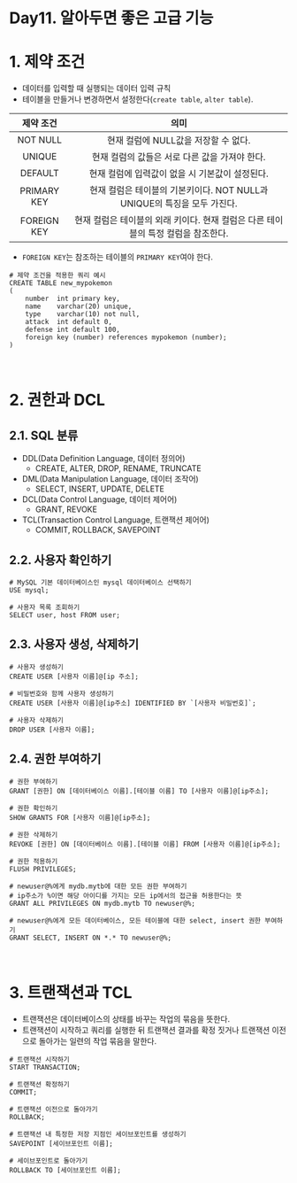 # Day11. 알아두면 좋은 고급 기능

# 1. 제약 조건

- 데이터를 입력할 때 실행되는 데이터 입력 규칙
- 테이블을 만들거나 변경하면서 설정한다(`create table`, `alter table`).

|  **제약 조건**  |                      **의미**                      |
|:-----------:|:------------------------------------------------:|
|  NOT NULL   |             현재 컬럼에 NULL값을 저장할 수 없다.              |
|   UNIQUE    |           현재 컬럼의 값들은 서로 다른 값을 가져야 한다.            |
|   DEFAULT   |           현재 컬럼에 입력값이 없을 시 기본값이 설정된다.            |
| PRIMARY KEY | 현재 컬럼은 테이블의 기본키이다. NOT NULL과 UNIQUE의 특징을 모두 가진다. |
| FOREIGN KEY | 현재 컬럼은 테이블의 외래 키이다. 현재 컬럼은 다른 테이블의 특정 컬럼을 참조한다.  |

- `FOREIGN KEY`는 참조하는 테이블의 `PRIMARY KEY`여야 한다.

```mysql
# 제약 조건을 적용한 쿼리 예시
CREATE TABLE new_mypokemon
(
    number  int primary key,
    name    varchar(20) unique,
    type    varchar(10) not null,
    attack  int default 0,
    defense int default 100,
    foreign key (number) references mypokemon (number);
)
```

<br/>

# 2. 권한과 DCL

## 2.1. SQL 분류

- DDL(Data Definition Language, 데이터 정의어)
  - CREATE, ALTER, DROP, RENAME, TRUNCATE
- DML(Data Manipulation Language, 데이터 조작어)
  - SELECT, INSERT, UPDATE, DELETE
- DCL(Data Control Language, 데이터 제어어)
  - GRANT, REVOKE
- TCL(Transaction Control Language, 트랜잭션 제어어)
  - COMMIT, ROLLBACK, SAVEPOINT

## 2.2. 사용자 확인하기

```mysql
# MySQL 기본 데이터베이스인 mysql 데이터베이스 선택하기
USE mysql;

# 사용자 목록 조회하기
SELECT user, host FROM user;
```

## 2.3. 사용자 생성, 삭제하기

```mysql
# 사용자 생성하기
CREATE USER [사용자 이름]@[ip 주소];

# 비밀번호와 함께 사용자 생성하기
CREATE USER [사용자 이름]@[ip주소] IDENTIFIED BY `[사용자 비밀번호]`;

# 사용자 삭제하기
DROP USER [사용자 이름];
```

## 2.4. 권한 부여하기

```mysql
# 권한 부여하기
GRANT [권한] ON [데이터베이스 이름].[테이블 이름] TO [사용자 이름]@[ip주소];

# 권한 확인하기
SHOW GRANTS FOR [사용자 이름]@[ip주소];

# 권한 삭제하기
REVOKE [권한] ON [데이터베이스 이름].[테이블 이름] FROM [사용자 이름]@[ip주소];

# 권한 적용하기
FLUSH PRIVILEGES;
```

```mysql
# newuser@%에게 mydb.mytb에 대한 모든 권한 부여하기
# ip주소가 %이면 해당 아이디를 가지는 모든 ip에서의 접근을 허용한다는 뜻
GRANT ALL PRIVILEGES ON mydb.mytb TO newuser@%;

# newuser@%에게 모든 데이터베이스, 모든 테이블에 대한 select, insert 권한 부여하기
GRANT SELECT, INSERT ON *.* TO newuser@%;
```

<br/>

# 3. 트랜잭션과 TCL

- 트랜잭션은 데이터베이스의 상태를 바꾸는 작업의 묶음을 뜻한다.
- 트랜잭션이 시작하고 쿼리를 실행한 뒤 트랜잭션 결과를 확정 짓거나 트랜잭션 이전으로 돌아가는 일련의 작업 묶음을 말한다.

```mysql
# 트랜잭션 시작하기
START TRANSACTION; 

# 트랜잭션 확정하기
COMMIT;

# 트랜잭션 이전으로 돌아가기
ROLLBACK;

# 트랜잭션 내 특정한 저장 지점인 세이브포인트를 생성하기
SAVEPOINT [세이브포인트 이름];

# 세이브포인트로 돌아가기
ROLLBACK TO [세이브포인트 이름];
```